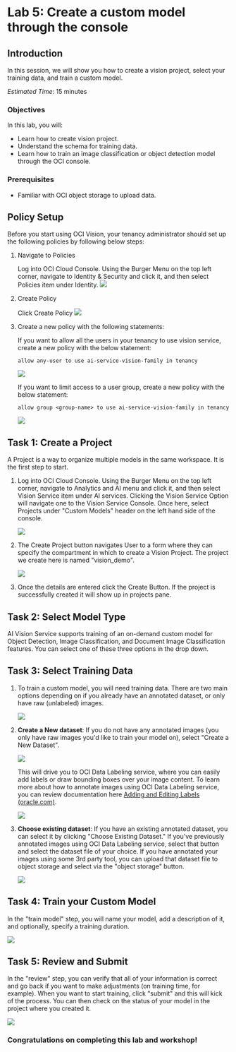 # Lab 5: Create a custom model through the console

## Introduction
In this session, we will show you how to create a vision project, select your training data, and train a custom model.

*Estimated Time*: 15 minutes

### Objectives

In this lab, you will:
- Learn how to create vision project.
- Understand the schema for training data.
- Learn how to train an image classification or object detection model through the OCI console.

### Prerequisites
- Familiar with OCI object storage to upload data.

## **Policy Setup**

Before you start using OCI Vision, your tenancy administrator should set up the following policies by following below steps:

1. Navigate to Policies

    Log into OCI Cloud Console. Using the Burger Menu on the top left corner, navigate to Identity & Security and click it, and then select Policies item under Identity.
    ![](./images/policy1.png " ")


2. Create Policy

    Click Create Policy
    ![](./images/policy2.png " ")


3. Create a new policy with the following statements:

    If you want to allow all the users in your tenancy to use vision service, create a new policy with the below statement:
    ```
    allow any-user to use ai-service-vision-family in tenancy
    ```
    ![](./images/policy3.png " ")

    If you want to limit access to a user group, create a new policy with the below statement:
    ```
    allow group <group-name> to use ai-service-vision-family in tenancy
    ```
    ![](./images/policy4.png " ")

## **Task 1:** Create a Project

A Project is a way to organize multiple models in the same workspace. It is the first step to start.

1. Log into OCI Cloud Console. Using the Burger Menu on the top left corner, navigate to Analytics and AI menu and click it, and then select Vision Service item under AI services. Clicking the Vision Service Option will navigate one to the Vision Service Console. Once here, select Projects under "Custom Models" header on the left hand side of the console.

    ![](./images/create-project1.png " ")

1. The Create Project button navigates User to a form where they can specify the compartment in which to create a Vision Project. The project we create here is named "vision_demo".

    ![](./images/create-project2.png " ")

1. Once the details are entered click the Create Button. If the project is successfully created it will show up in projects pane.  

## **Task 2:** Select Model Type

AI Vision Service supports training of an on-demand custom model for Object Detection, Image Classification, and Document Image Classification features. You can select one of these three options in the drop down.

## **Task 3:** Select Training Data

1. To train a custom model, you will need training data. There are two main options depending on if you already have an annotated dataset, or only have raw (unlabeled) images.

    ![](./images/select-training-data1.png " ")

1. **Create a New dataset**: If you do not have any annotated images (you only have raw images you'd like to train your model on), select "Create a New Dataset".

    ![](./images/select-training-data2.png " ")

    This will drive you to OCI Data Labeling service, where you can easily add labels or draw bounding boxes over your image content. To learn more about how to annotate images using OCI Data Labeling service, you can review documentation here [Adding and Editing Labels (oracle.com)](https://docs.oracle.com/en-us/iaas/data-labeling/data-labeling/using/labels.htm).

    ![](./images/select-training-data3.png " ")

1. **Choose existing dataset**: If you have an existing annotated dataset, you can select it by clicking "Choose Existing Dataset." If you've previously annotated images using OCI Data Labeling service, select that button and select the dataset file of your choice. If you have annotated your images using some 3rd party tool, you can upload that dataset file to object storage and select via the "object storage" button.

    ![](./images/select-training-data4.png " ")

## **Task 4:** Train your Custom Model

In the "train model" step, you will name your model, add a description of it, and optionally, specify a training duration.

![](./images/train-model1.png " ")

## **Task 5:** Review and Submit

In the "review" step, you can verify that all of your information is correct and go back if you want to make adjustments (on training time, for example). When you want to start training, click "submit" and this will kick of the process. You can then check on the status of your model in the project where you created it.

![](./images/train-model2.png " ")

### Congratulations on completing this lab and workshop!

